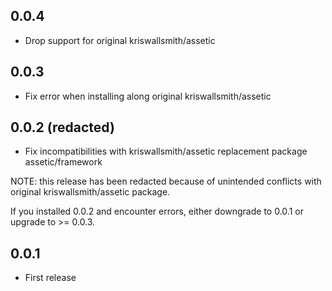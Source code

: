 ## 0.0.4
* Drop support for original kriswallsmith/assetic

## 0.0.3
* Fix error when installing along original kriswallsmith/assetic

## 0.0.2 (redacted)
* Fix incompatibilities with kriswallsmith/assetic replacement package assetic/framework

NOTE: this release has been redacted because of unintended conflicts with original kriswallsmith/assetic package.

If you installed 0.0.2 and encounter errors, either downgrade to 0.0.1 or upgrade to >= 0.0.3.

## 0.0.1
* First release
